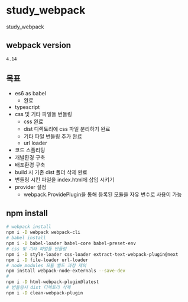 # study_webpack
study_webpack
## webpack version 
    4.14 

## 목표

- es6 as babel 
    - 완료
- typescript 
- css 및 기타 파일들 번들링 
    - css 완료
    - dist 디렉토리에 css 파일 분리하기 완료
    - 기타 파일 번들링 추가 완료
    - url loader
- 코드 스플리팅
- 개발환경 구축 
- 배포환경 구축
- build 시 기존 dist 폴더 삭제 완료
- 번들링 시킨 파일을 index.html에 삽입 시키기 
- provider 설정
    - webpack.ProvidePlugin을 통해 등록된 모듈을 자유 변수로 사용이 가능

## npm install 
```bash 
# webpack install 
npm i -D webpack webpack-cli
# babel install 
npm i -D babel-loader babel-core babel-preset-env
# css 및 기타 파일들 번들링
npm i -D style-loader css-loader extract-text-webpack-plugin@next
npm i -D file-loader url-loader
# node_modules 모듈 빌드 과정 제외
npm install webpack-node-externals --save-dev
# 
npm i -D html-webpack-plugin@latest
# 번들링시 dist 디렉토리 삭제
npm i -D clean-webpack-plugin
```
